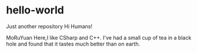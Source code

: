 # hello-world
Just another repository
Hi Humans!

MoRuYuan Here,I like CSharp and C++.
I've had a small cup of tea in a black hole and found that it tastes much better than on earth.
